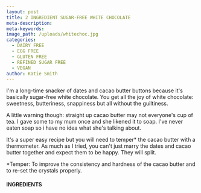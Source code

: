 ```yaml
---
layout: post
title: 2 INGREDIENT SUGAR-FREE WHITE CHOCOLATE
meta-description:
meta-keywords:
image_path: /uploads/whitechoc.jpg
categories:
  - DAIRY FREE
  - EGG FREE
  - GLUTEN FREE
  - REFINED SUGAR FREE
  - VEGAN
author: Katie Smith
---
```


I'm a long-time snacker of dates and cacao butter buttons because it's basically sugar-free white chocolate. You get all the joy of white chocolate: sweetness, butteriness, snappiness but all without the guiltiness.

A little warning though: straight up cacao butter may not everyone's cup of tea. I gave some to my mum once and she likened it to soap. I've never eaten soap so i have no idea what she's talking about.

It's a super easy recipe but you will need to temper\* the cacao butter with a thermometer. As much as I tried, you can't just marry the dates and cacao butter together and expect them to be happy. They will split.&nbsp;

\*Temper: To improve the consistency and hardness of the cacao butter and to re-set the crystals properly.

#### INGREDIENTS

&nbsp;